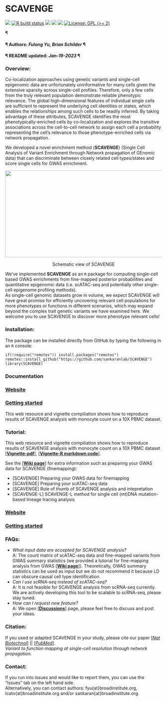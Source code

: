 SCAVENGE
================
[![](https://img.shields.io/badge/devel%20version-1.0.2-black.svg)](https://github.com/sankaranlab/SCAVENGE)
[![R build
status](https://github.com/sankaranlab/SCAVENGE/workflows/rworkflows/badge.svg)](https://github.com/sankaranlab/SCAVENGE/actions)
[![](https://img.shields.io/github/last-commit/sankaranlab/SCAVENGE.svg)](https://github.com/sankaranlab/SCAVENGE/commits/master)
[![](https://img.shields.io/github/languages/code-size/sankaranlab/SCAVENGE.svg)](https://github.com/sankaranlab/SCAVENGE)
[![](https://codecov.io/gh/sankaranlab/SCAVENGE/branch/master/graph/badge.svg)](https://codecov.io/gh/sankaranlab/SCAVENGE)
[![License: GPL (\>=
2)](https://img.shields.io/badge/license-GPL%20(%3E=%202)-blue.svg)](https://cran.r-project.org/web/licenses/GPL%20(%3E=%202))

¶ <h4> ¶ Authors: <i>Fulong Yu, Brian Schilder</i> ¶ </h4>
<h4> ¶ README updated: <i>Jan-19-2023</i> ¶ </h4>

<!-- To modify Package/Title/Description/Authors fields, edit the DESCRIPTION file -->


### Overview:

Co-localization approaches using genetic variants and single-cell
epigenomic data are unfortunately uninformative for many cells given the
extensive sparsity across single-cell profiles. Therefore, only a few
cells from the truly relevant population demonstrate reliable phenotypic
relevance. The global high-dimensional features of individual single
cells are sufficient to represent the underlying cell identities or
states, which enables the relationships among such cells to be readily
inferred. By taking advantage of these attributes, SCAVENGE identifies
the most phenotypically-enriched cells by co-localization and explores
the transitive associations across the cell-to-cell network to assign
each cell a probability representing the cell’s relevance to those
phenotype-enriched cells via network propagation.

We developed a novel enrichment method (**SCAVENGE**) (Single Cell
Analysis of Variant Enrichment through Network propagation of GEnomic
data) that can discriminate between closely related cell types/states
and score single cells for GWAS enrichment.

<div align="center">

<img src="image/schematic-view_1.png" width="680" height="278">

</div>

<p align="center">
Schematic view of SCAVENGE
</p>

We’ve implemented **SCAVENGE** as an `R` package for computing
single-cell based GWAS enrichments from fine-mapped posterior
probabilities and quantitative epigenomic data (i.e. scATAC-seq and
potentially other single-cell epigenome profiling methods).  
As single-cell genomic datasets grow in volume, we expect SCAVENGE will
have great promise for efficiently uncovering relevant cell populations
for more phenotypes or functions in different scenarios, which may
expand beyond the complex trait genetic variants we have examined here.
We welcome you to use SCAVENGE to discover more phenotype relevant
cells!

### Installation:
The package
can be installed directly from GitHub by typing the following in an
`R` console:

    if(!require("remotes")) install.packages("remotes")
    remotes::install_github("https://github.com/sankaranlab/SCAVENGE")
    library(SCAVENGE)

### Documentation
 
### [Website](https://sankaranlab.github.io/SCAVENGE)
### [Getting started](https://sankaranlab.github.io/SCAVENGE/articles/SCAVENGE)
This web resource and vignette compiliation shows how to reproduce results of
SCAVENGE analysis with monocyte count on a 10X PBMC dataset.

### Tutorial:

This web resource and vignette compiliation shows how to reproduce
results of SCAVENGE analysis with monocyte count on a 10X PBMC dataset
[\[**Vignette-pdf**\]](doc/SCAVENGE-vignette.pdf), [\[**Vignette-R
markdown code**\]](doc/SCAVENGE-vignette.Rmd).

See the [\[**Wiki page**\]](https://github.com/sankaranlab/SCAVENGE/wiki) for extra
information such as preparing your GWAS data for SCAVENGE (finemapping):
- [SCAVENGE] Preparing your GWAS data for finemapping
- [SCAVENGE] Preparing your scATAC-seq data
- [SCAVENGE] Rule of thumb of SCAVENGE analysis and intepretation
- [SCAVENGE-L] SCAVENGE-L method for single cell (mt)DNA mutation-based lineage tracing analysis

### [Website](https://sankaranlab.github.io/SCAVENGE)

### [Getting started](https://sankaranlab.github.io/SCAVENGE/articles/SCAVENGE)

### FAQs:

- *What input data are accepted for SCAVENGE analysis?*  
  A: The count matrix of scATAC-seq data and fine-mapped variants from
  GWAS summary statistics (we provided a tutorial for fine-mapping
  analysis from GWAS [\[**Wiki
  page**\]](https://github.com/sankaranlab/SCAVENGE/wiki)).
  Theoretically, GWAS summary statistics can be used as input but we do
  not recommend it because LD can obscure causal cell type
  identification.
- *Can I use scRNA-seq instead of scATAC-seq?*  
  A: It is not feasible for SCAVENGE analysis from scRNA-seq currently.
  We are actively developing this tool to be scalable to scRNA-seq,
  please stay tuned.
- *How can I request new feature?*  
  A: We open
  [\[**Discussions**\]](https://github.com/sankaranlab/SCAVENGE/discussions)
  page, please feel free to discuss and post your ideas.

### Citation:

If you used or adapted SCAVENGE in your study, please cite our paper
[\[*Nat
Biotechnol*\]](https://www.nature.com/articles/s41587-022-01341-y) \|\|
[\[*PubMed*\]](https://pubmed.ncbi.nlm.nih.gov/35668323/).  
*Variant to function mapping at single-cell resolution through network
propagation.*

### Contact:

If you run into issues and would like to report them, you can use the
“Issues” tab on the left hand side.  
Alternatively, you can contact authors: fyu{at}broadinstitute.org,
lcato{at}broadinstitute.org and/or sankaran{at}broadinstitute.org.
